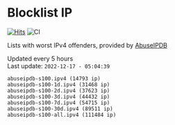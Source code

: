 # Blocklist IP

[![Hits](https://hits.seeyoufarm.com/api/count/incr/badge.svg?url=https%3A%2F%2Fgithub.com%2Fborestad%2Fblocklist-ip%2F&count_bg=%2379C83D&title_bg=%23555555&icon=&icon_color=%23E7E7E7&title=hits&edge_flat=false)](https://hits.seeyoufarm.com)  ![CI](https://img.shields.io/github/workflow/status/borestad/blocklist-ip/CI?style=flat-square)

Lists with worst IPv4 offenders, provided by [AbuseIPDB](https://www.abuseipdb.com/)

<!-- FOOTER-PLACEHOLDER -->
Updated every 5 hours<br>
Last update: `2022-12-17 - 05:04:39`
```
abuseipdb-s100.ipv4 (14793 ip)
abuseipdb-s100-1d.ipv4 (31468 ip)
abuseipdb-s100-2d.ipv4 (37623 ip)
abuseipdb-s100-3d.ipv4 (44432 ip)
abuseipdb-s100-7d.ipv4 (54715 ip)
abuseipdb-s100-30d.ipv4 (89511 ip)
abuseipdb-s100-all.ipv4 (111484 ip)
```
